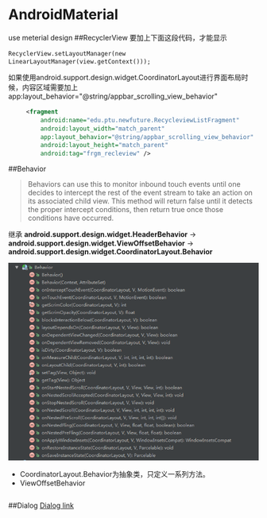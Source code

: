 # AndroidMaterial
use meterial design
##RecyclerView
要加上下面这段代码，才能显示
```
RecyclerView.setLayoutManager(new LinearLayoutManager(view.getContext()));
```
如果使用android.support.design.widget.CoordinatorLayout进行界面布局时候，内容区域需要加上 app:layout_behavior="@string/appbar_scrolling_view_behavior"
```xml
     <fragment
         android:name="edu.ptu.newfuture.RecycleviewListFragment"
         android:layout_width="match_parent"
         app:layout_behavior="@string/appbar_scrolling_view_behavior"
         android:layout_height="match_parent"
         android:tag="frgm_recleview" />
```
##Behavior
>Behaviors can use this to monitor inbound touch events until one decides to intercept the rest of the event stream to take an action on its associated child view. This method will return false until it detects the proper intercept conditions, then return true once those conditions have occurred.

继承 **android.support.design.widget.HeaderBehavior** ->  **android.support.design.widget.ViewOffsetBehavior** -> **android.support.design.widget.CoordinatorLayout.Behavior**

![Behavior](doc/img/Behavior.png)
- CoordinatorLayout.Behavior为抽象类，只定义一系列方法。
- ViewOffsetBehavior 
```java 
```

##Dialog
[Dialog link](./Dialog/Dialog.md)
